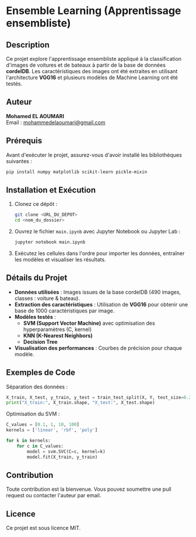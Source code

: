 # Ensemble Learning (Apprentissage ensembliste)

## Description
Ce projet explore l'apprentissage ensembliste appliqué à la classification d'images de voitures et de bateaux à partir de la base de données **cordelDB**. Les caractéristiques des images ont été extraites en utilisant l'architecture **VGG16** et plusieurs modèles de Machine Learning ont été testés.

## Auteur
**Mohamed EL AOUMARI**  
Email : mohammedelaoumari@gmail.com

## Prérequis
Avant d'exécuter le projet, assurez-vous d'avoir installé les bibliothèques suivantes :

```bash
pip install numpy matplotlib scikit-learn pickle-mixin
```

## Installation et Exécution
1. Clonez ce dépôt :
   ```bash
   git clone <URL_DU_DEPOT>
   cd <nom_du_dossier>
   ```
2. Ouvrez le fichier `main.ipynb` avec Jupyter Notebook ou Jupyter Lab :
   ```bash
   jupyter notebook main.ipynb
   ```
3. Exécutez les cellules dans l'ordre pour importer les données, entraîner les modèles et visualiser les résultats.

## Détails du Projet
- **Données utilisées** : Images issues de la base cordelDB (490 images, classes : voiture & bateau).
- **Extraction des caractéristiques** : Utilisation de **VGG16** pour obtenir une base de 1000 caractéristiques par image.
- **Modèles testés** :
  - **SVM (Support Vector Machine)** avec optimisation des hyperparamètres (C, kernel)
  - **KNN (K-Nearest Neighbors)**
  - **Decision Tree**
- **Visualisation des performances** : Courbes de précision pour chaque modèle.

## Exemples de Code
Séparation des données :
```python
X_train, X_test, y_train, y_test = train_test_split(X, Y, test_size=0.2, random_state=42)
print("X_train:", X_train.shape, "X_test:", X_test.shape)
```

Optimisation du SVM :
```python
C_values = [0.1, 1, 10, 100]
kernels = ['linear', 'rbf', 'poly']

for k in kernels:
    for c in C_values:
        model = svm.SVC(C=c, kernel=k)
        model.fit(X_train, y_train)
```

## Contribution
Toute contribution est la bienvenue. Vous pouvez soumettre une pull request ou contacter l'auteur par email.

## Licence
Ce projet est sous licence MIT.

